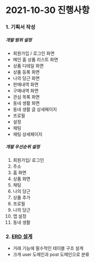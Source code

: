 # 2021-10-30 진행사항

### 1. 기획서 작성

##### 개발 범위 설정

- 회원가입 / 로그인 화면
- 메인 홈 상품 리스트 화면
- 상품 디테일 화면
- 상품 등록 화면
- 나의 당근 화면
- 판매내역 화면
- 구매내역 화면
- 관심 목록 화면
- 동네 생활 화면
- 동네 생활 글 상세페이지
- 프로필
- 설정
- 채팅
- 채팅 상세페이지
  <br>

##### 개발 우선순위 설정

1. 회원가입/ 로그인
2. 주소
3. 홈 화면
4. 상품 화면
5. 채팅
6. 나의 당근
7. 상품 추가
8. 프로필
9. 나의 당근
10. 앱 설정
11. 동네 생활
    <br>

### 2. [ERD 설계](https://app.quickdatabasediagrams.com/#/d/YWyh7C)

- 거래 기능에 필수적인 테이블 구조 설계
- 크게 user 도메인과 post 도메인으로 분류
